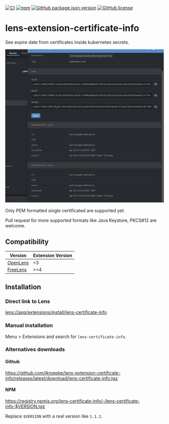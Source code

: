 [![CI](https://github.com/jkroepke/lens-extension-certificate-info/actions/workflows/ci.yml/badge.svg)](https://github.com/jkroepke/lens-extension-certificate-info/actions/workflows/ci.yml)
[![npm](https://img.shields.io/npm/dm/lens-certificate-info?logo=npm)](https://www.npmjs.com/package/lens-certificate-info)
[![GitHub package.json version](https://img.shields.io/github/package-json/v/jkroepke/lens-extension-certificate-info?logo=github)](https://www.npmjs.com/package/lens-certificate-info)
[![GitHub license](https://img.shields.io/github/license/adorsys/keycloak-config-cli)](https://github.com/adorsys/keycloak-config-cli/blob/main/LICENSE.txt)

# lens-extension-certificate-info

See expire date from certificates inside kubernetes secrets.

![Certificate details in secrets overview](docs/secrets.png)

Only PEM formatted single certificated are supported yet.

Pull request for more supported formats like Java Keystore, PKCS#12 are welcome.

## Compatibility

| Version                                                | Extension Version |
|--------------------------------------------------------|-------------------|
| [OpenLens](https://github.com/MuhammedKalkan/OpenLens) | <3                |
| [FreeLens](https://github.com/freelensapp/freelens)    | >=4               |

## Installation

### Direct link to Lens

[lens://app/extensions/install/lens-certificate-info](lens://app/extensions/install/lens-certificate-info)

### Manual installation

Menu > Extensions and search for `lens-certificate-info`.

### Alternatives downloads

#### Github
https://github.com/jkroepke/lens-extension-certificate-info/releases/latest/download/lens-certificate-info.tgz

#### NPM

https://registry.npmjs.org/lens-certificate-info/-/lens-certificate-info-$VERSION.tgz

Replace `$VERSION` with a real version like `1.1.2`.
